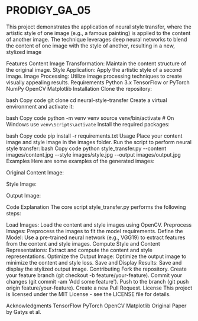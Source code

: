 # PRODIGY_GA_05
This project demonstrates the application of neural style transfer, where the artistic style of one image (e.g., a famous painting) is applied to the content of another image. The technique leverages deep neural networks to blend the content of one image with the style of another, resulting in a new, stylized image

Features
Content Image Transformation: Maintain the content structure of the original image.
Style Application: Apply the artistic style of a second image.
Image Processing: Utilize image processing techniques to create visually appealing results.
Requirements
Python 3.x
TensorFlow or PyTorch
NumPy
OpenCV
Matplotlib
Installation
Clone the repository:

bash
Copy code
git clone 
cd neural-style-transfer
Create a virtual environment and activate it:

bash
Copy code
python -m venv venv
source venv/bin/activate  # On Windows use `venv\Scripts\activate`
Install the required packages:

bash
Copy code
pip install -r requirements.txt
Usage
Place your content image and style image in the images folder.
Run the script to perform neural style transfer:
bash
Copy code
python style_transfer.py --content images/content.jpg --style images/style.jpg --output images/output.jpg
Examples
Here are some examples of the generated images:

Original Content Image:

Style Image:

Output Image:

Code Explanation
The core script style_transfer.py performs the following steps:

Load Images: Load the content and style images using OpenCV.
Preprocess Images: Preprocess the images to fit the model requirements.
Define the Model: Use a pre-trained neural network (e.g., VGG19) to extract features from the content and style images.
Compute Style and Content Representations: Extract and compute the content and style representations.
Optimize the Output Image: Optimize the output image to minimize the content and style loss.
Save and Display Results: Save and display the stylized output image.
Contributing
Fork the repository.
Create your feature branch (git checkout -b feature/your-feature).
Commit your changes (git commit -am 'Add some feature').
Push to the branch (git push origin feature/your-feature).
Create a new Pull Request.
License
This project is licensed under the MIT License - see the LICENSE file for details.

Acknowledgments
TensorFlow
PyTorch
OpenCV
Matplotlib
Original Paper by Gatys et al.
